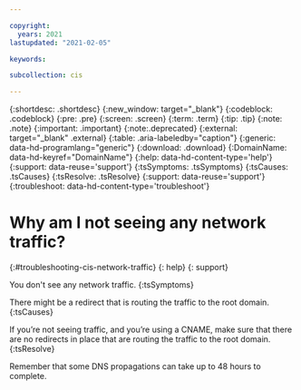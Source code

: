 ```yaml
---

copyright:
  years: 2021
lastupdated: "2021-02-05"

keywords: 

subcollection: cis

---
```


{:shortdesc: .shortdesc}
{:new_window: target="_blank"}
{:codeblock: .codeblock}
{:pre: .pre}
{:screen: .screen}
{:term: .term}
{:tip: .tip}
{:note: .note}
{:important: .important}
{:note:.deprecated}
{:external: target="_blank" .external}
{:table: .aria-labeledby="caption"}
{:generic: data-hd-programlang="generic"}
{:download: .download}
{:DomainName: data-hd-keyref="DomainName"}
{:help: data-hd-content-type='help'}
{:support: data-reuse='support'}
{:tsSymptoms: .tsSymptoms}
{:tsCauses: .tsCauses}
{:tsResolve: .tsResolve}
{:support: data-reuse='support'}
{:troubleshoot: data-hd-content-type='troubleshoot'}

# Why am I not seeing any network traffic?
{:#troubleshooting-cis-network-traffic}
{: help}
{: support}

You don't see any network traffic.
{:tsSymptoms}

There might be a redirect that is routing the traffic to the root domain.
{:tsCauses}

If you’re not seeing traffic, and you’re using a CNAME, make sure that there are no redirects in place that are routing the traffic to the root domain. 
{:tsResolve}


Remember that some DNS propagations can take up to 48 hours to complete.